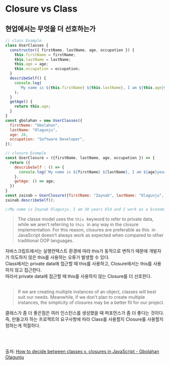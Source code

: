 # Closure vs Class

## 현업에서는 무엇을 더 선호하는가

```js
// class Example
class UserClasses {
  constructor({ firstName, lastName, age, occupation }) {
    this.firstName = firstName;
    this.lastName = lastName;
    this.age = age;
    this.occupation = occupation;
  }
  describeSelf() {
    console.log(
      `My name is ${this.firstName} ${this.lastName}, I am ${this.age}years     Old and i work as a ${this.occupation}`
    );
  }
  getAge() {
    return this.age;
  }
}
const gbolahan = new UserClasses({
  firstName: "Gbolahan",
  lastName: "Olagunju",
  age: 28,
  occupation: "Software Developer",
});
```

```js
// closure Example
const UserClosure = ({firstName, lastName, age, occupation }) => {
  return ({
    describeSelf : () => {
      console.log(`My name is ${firstName} ${lastName}, I am ${age}years Old and i work as a ${occupation}`);
    },
    getAge: () => age;
  })
}
const zainab = UserClosure({firstName: "Zaynab", lastName: "Olagunju", age: 30, occupation: "Economist"});
zainab.describeSelf();

//My name is Zaynab Olagunju. I am 30 years Old and I work as a Economist.
```

> The classe model uses the `this`
>  keyword to refer to private data, while we aren’t referring to `this`
>  in any way in the closure implementation. For this reason, closures are preferable as this
>  in JavaScript doesn’t always work as expected when compared to other traditional OOP languages.

자바스크립트에서는 실행컨텍스트 환경에 따라 this가 동적으로 변하기 때문에 개발자가 의도하지 않은 this를 사용하는 오류가 발생할 수 있다. <br>
Class에서는 private data에 접근할 때 this를 사용하고, Closure에서는 this를 사용하지 않고 접근한다. <br>
따라서 private data에 접근할 때 this를 사용하지 않는 Closure를 더 선호한다. <br><br>

> If we are creating multiple instances of an object, classes will best suit our needs. Meanwhile, if we don’t plan to create multiple instances, the simplicity of closures may be a better fit for our project.

클래스가 좀 더 좋은점은 여러 인스턴스를 생성했을 때 퍼포먼스가 좀 더 좋다는 것이다. <br>
즉, 만들고자 하는 프로젝트의 요구사항에 따라 Class를 사용할지 Closure를 사용할지 정하는게 적절하다.

<br><br>

출처: [How to decide between classes v. closures in JavaScript - Gbolahan Olagunju](https://blog.logrocket.com/how-to-decide-between-classes-v-closures-in-javascript/)
